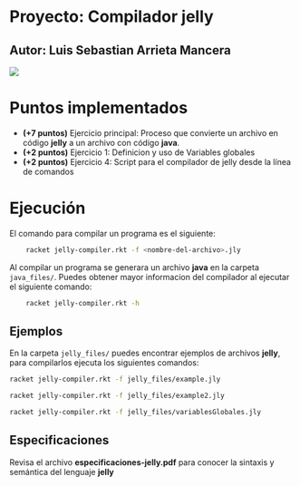 # Proyecto: Compilador jelly

## Autor: Luis Sebastian Arrieta Mancera

<img src="https://i.giphy.com/media/v1.Y2lkPTc5MGI3NjExYmN4ODIxNzBrOWM1OXFqOWhkODRjbXRoYXRzdXN3c2YwejNoa2htNyZlcD12MV9pbnRlcm5hbF9naWZfYnlfaWQmY3Q9Zw/3ov9k5wdvgTEm4yY0w/giphy.gif"/>

# Puntos implementados

- **(+7 puntos)** Ejercicio principal: Proceso que convierte un archivo en código **jelly** a un archivo con código **java**.
- **(+2 puntos)** Ejercicio 1: Definicion y uso de Variables globales
- **(+2 puntos)** Ejercicio 4: Script para el compilador de jelly desde la línea de comandos

# Ejecución

El comando para compilar un programa es el siguiente: 

```bash
    racket jelly-compiler.rkt -f <nombre-del-archivo>.jly
```

Al compilar un programa se generara un archivo **java** en la carpeta `java_files/`. Puedes obtener mayor informacion del compilador al ejecutar el siguiente comando:

```bash
    racket jelly-compiler.rkt -h
```

## Ejemplos

En la carpeta `jelly_files/` puedes encontrar ejemplos de archivos **jelly**, para compilarlos ejecuta los siguientes comandos:

```bash
racket jelly-compiler.rkt -f jelly_files/example.jly
```

```bash
racket jelly-compiler.rkt -f jelly_files/example2.jly
```

```bash
racket jelly-compiler.rkt -f jelly_files/variablesGlobales.jly
```

## Especificaciones

Revisa el archivo **especificaciones-jelly.pdf** para conocer la sintaxis y semántica del lenguaje **jelly**


